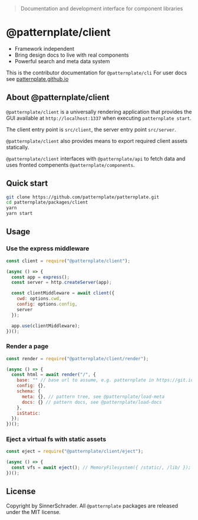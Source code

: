 > Documentation and development interface for component libraries

# @patternplate/client

* Framework independent
* Bring design docs to live with real components
* Powerful search and meta data system

This is the contributor documentation for `@patternplate/cli`
For user docs see [patternplate.github.io](https://patternplate.github.io)

## About @patternplate/client

`@patternplate/client` is a universally rendering application that provides
the GUI available at `http://localhost:1337` when executing `patternplate start`.

The client entry point is `src/client`, the server entry point `src/server`.

`@patternplate/client` also provides means to export required client
assets statically. 

`@patternplate/client` interfaces with `@patternplate/api` to fetch data
and uses fronted compenents `@patternplate/components`.

## Quick start

```sh
git clone https://github.com/patternplate/patternplate.git
cd patternplate/packages/client
yarn
yarn start
```

## Usage

### Use the express middleware

```js
const client = require("@patternplate/client");

(async () => {
  const app = express();
  const server = http.createServer(app);

  const clientMiddleware = await client({
    cwd: options.cwd,
    config: options.config,
    server
  });

  app.use(clientMiddleware);
})();
```

### Render a page

```js
const render = require("@patternplate/client/render");

(async () => {
  const html = await render("/", {
    base: "" // base url to assume, e.g. patternplate in https://git.io/patternplate,
    config: {},
    schema: {
      meta: {}, // pattern tree, see @patternplate/load-meta 
      docs: {} // pattern docs, see @patternplate/load-docs 
    },
    isStatic: 
  });
})();
```

### Eject a virtual fs with static assets 

```js
const eject = require("@patternplate/client/eject");

(async () => {
  const vfs = await eject(); // MemoryFilesystem({ /static/, /lib/ });
})();
```

## License

Copyright by SinnerSchrader. All `@patternplate` packages are released under the MIT license.


